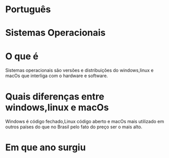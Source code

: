 # Português 

# Sistemas Operacionais 


# O que é 

Sistemas operacionais são  versões e distribuições do windows,linux e macOs que interliga com o hardware e software.






# Quais diferenças entre  windows,linux e macOs

Windows é código fechado,Linux código aberto e macOs mais utilizado em outros países do que no  Brasil pelo fato do preço ser o mais alto.


# Em que ano surgiu










